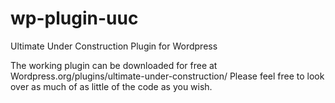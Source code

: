 wp-plugin-uuc
=============

Ultimate Under Construction Plugin for Wordpress

The working plugin can be downloaded for free at Wordpress.org/plugins/ultimate-under-construction/
Please feel free to look over as much of as little of the code as you wish.
